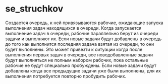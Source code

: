 # se_struchkov
Создается очередь, к ней привязываются рабочие, ожидающие запуска выполнения задач находящихся в очереди.
Когда запускается выполнение задач в очереди, рабочие параллельно берут из очереди задачи и выполняют их. 
Если новые задачи будут добавлены в очередь до того как выполнится последняя задача взятая из очереди, 
  то они будет выполнены. Это может привезти к ситуации когда после выполнения первых задач в очереди, 
  все новодобавленные задачи будут выполняться не полным набором рабочих, пока остальные рабочие не будут специально пробуждены. 
Если новые задачи будут добавлены когда все предыдущие задачи уже были выполнены, для их выполнения потребуется 
  повторно пробудить рабочих.
